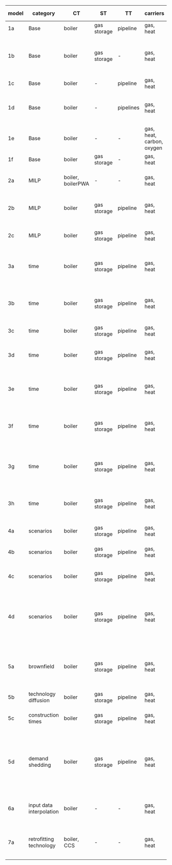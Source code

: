 | **model** | **category**             | **CT**            | **ST**      | **TT**    | **carriers**              | **nodes** | **intra-year** | **inter-year**        | **responsible** | **comment**                                                           |
|-----------|--------------------------|-------------------|-------------|-----------|---------------------------|-----------|----------------|-----------------------|-----------------|-----------------------------------------------------------------------|
| 1a        | Base                     | boiler            | gas storage | pipeline  | gas, heat                 | 2         | 1 TS           | 1 year                | AG              |                                                                       |
| 1b        | Base                     | boiler            | gas storage | -         | gas, heat                 | 2         | 1 TS           | 1 year                | LK              | No values tested because it will never be built with one ts           |
| 1c        | Base                     | boiler            | -           | pipeline  | gas, heat                 | 2         | 1 TS           | 1 year                | LK              |                                                                       |
| 1d        | Base                     | boiler            | -           | pipelines | gas, heat                 | 2         | 1 TS           | 1 year                | AG              | exponential vs. linear loss for transport technologies                |
| 1e        | Base                     | boiler            | -           | -         | gas, heat, carbon, oxygen | 2         | 1 TS           | 1 year                | AG              | 2 input and output carriers                                           |
| 1f        | Base                     | boiler            | gas storage | -         | gas, heat                 | 1         | 2 TS           | 1 year                | JM              | only one node                                                         |
| 2a        | MILP                     | boiler, boilerPWA | -           | -         | gas, heat                 | 2         | 1 TS           | 1 year                | AG              | conver techs with and without PWA capex                               |
| 2b        | MILP                     | boiler            | gas storage | pipeline  | gas, heat                 | 2         | 3 TS           | 1 year                | JM              | min load for all technology types                                     |
| 2c        | MILP                     | boiler            | gas storage | pipeline  | gas, heat                 | 2         | 2 TS           | 1 year                | JM              | min capacity for all technology types                                 |
| 3a        | time                     | boiler            | gas storage | pipeline  | gas, heat                 | 2         | full TS        | 1 year                | JM              | Capacity, Opex yearly depend on maximum demand                        |
| 3b        | time                     | boiler            | gas storage | pipeline  | gas, heat                 | 2         | full TS, agg.  | 1 year                | JM              | No values tested. TSA yields different values each run.               |
| 3c        | time                     | boiler            | gas storage | pipeline  | gas, heat                 | 2         | 1 TS           | 3 years, PF           | JM              |                                                                       |
| 3d        | time                     | boiler            | gas storage | pipeline  | gas, heat                 | 2         | 1 TS           | 3 years, 1 year MF    | JM              | Only Results object is tested: Capacity & Addition                    |
| 3e        | time                     | boiler            | gas storage | pipeline  | gas, heat                 | 2         | 1 TS           | 3 years, 2 year MF    | JM              | Only Results object is tested: Capacity & Addition                    |
| 3f        | time                     | boiler            | gas storage | pipeline  | gas, heat                 | 2         | full TS, agg   | 3 years, PF           | JM              | No values tested. TSA yields different values each run.               |
| 3g        | time                     | boiler            | gas storage | pipeline  | gas, heat                 | 2         | full TS, agg   | 3 years, 2 year MF    | JM              | No values tested. TSA yields different values each run.               |
| 3h        | time                     | boiler            | gas storage | pipeline  | gas, heat                 | 2         | 1 TS           | 3 years, PF, biannual | JB              | Test interval between years and related results.                      |
| 4a        | scenarios                | boiler            | gas storage | pipeline  | gas, heat                 | 2         | 1 TS           | 1 year                | AG              | test general scenario behavior                                        |
| 4b        | scenarios                | boiler            | gas storage | pipeline  | gas, heat                 | 2         | 1 TS           | 1 year                | AG              | test scenario set expansion                                           |
| 4c        | scenarios                | boiler            | gas storage | pipeline  | gas, heat                 | 2         | 1 TS           | 1 year                | AG              | test scenarios for system and analysis                                |
| 4d        | scenarios                | boiler            | gas storage | pipeline  | gas, heat                 | 2         | 1 TS           | 1 year                | AG              | test list expansion: scenario names, value changes, carrier exclusion |
| 5a        | brownfield               | boiler            | gas storage | pipeline  | gas, heat                 | 2         | 1 TS           | 1 year                | JM              | Test capacity addition and capacities existing, also for energy       |
| 5b        | technology diffusion     | boiler            | gas storage | pipeline  | gas, heat                 | 2         | 1 TS           | 3 years, PF           | JM              | to be revised!!                                                       |
| 5c        | construction times       | boiler            | gas storage | pipeline  | gas, heat                 | 2         | 1 TS           | 3 years, PF           | AG              | construction time and existing capacity                               |
| 5d        | demand shedding          | boiler            | gas storage | pipeline  | gas, heat                 | 2         | 1 TS           | 1 year                | JB              | Test cost shed demand, shed demand, capacities (no transport loss)    |
| 6a        | input data interpolation | boiler            | -           | -         | gas, heat                 | 2         | 1 TS           | 3 years, PF           | LK              | test using and skipping interpolation of yearly input data            |                          |
| 7a        | retrofitting technology  | boiler, CCS       | -           | -         | gas, heat                 | 2         | 1 TS           | 1 year                | AG              | test coupling of covnersion and retrofit technology                   |
